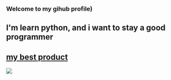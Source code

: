 ### Welcome to my gihub profile)

## I'm learn python, and i want to stay a good programmer

## [my best product](https://github.com/EfimkaFeeD/pygameProject)

![](https://media.discordapp.net/attachments/1058423758781698088/1063127082017767564/Picsart_23-01-12_19-07-18-368.jpg)
